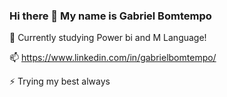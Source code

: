 ### Hi there 👋 My name is Gabriel Bomtempo

🌱 Currently studying Power bi and M Language!

📫 https://www.linkedin.com/in/gabrielbomtempo/

⚡ Trying my best always
